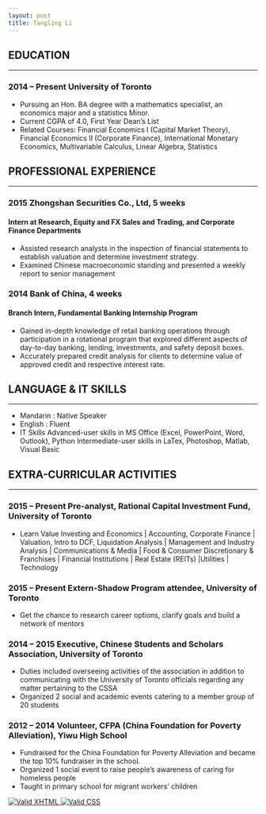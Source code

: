 ```yaml
---
layout: post
title: Tangling Li
---
```


    
<head>
    <title>About TangLing!</title>
<meta http-equiv="Content-Type" content="text/html; charset=iso-8859-1" />
<link rel="stylesheet" type="text/css" href="aboutme-style.css" title="style" />
  <script src="https://ajax.googleapis.com/ajax/libs/jquery/1.11.3/jquery.min.js"></script>
  <script src="http://maxcdn.bootstrapcdn.com/bootstrap/3.3.5/js/bootstrap.min.js"></script>
</head>
</head>

<body>
<p>

</p>
 <p>


   <h2> EDUCATION</h2>
   <hr/>
   <h3> 2014 – Present  University of Toronto</h3>
   <ul>
    <li>Pursuing an Hon. BA degree with a mathematics specialist, an economics major and a statistics Minor.</li>
    <li>Current CGPA of 4.0, First Year Dean’s List</li>
    <li>Related Courses: Financial Economics I (Capital Market Theory), Financial Economics II (Corporate 
          Finance), International Monetary Economics, Multivariable Calculus, Linear Algebra, Statistics</li>
   </ul>
   
   <h2>PROFESSIONAL EXPERIENCE</h2>
   <hr/>
   <h3> 2015   Zhongshan Securities Co., Ltd, 5 weeks</h3>
   <h4> Intern at Research, Equity and FX Sales and Trading, and Corporate Finance Departments</h4>
    <ul>
    <li>Assisted research analysts in the inspection of financial statements to establish valuation and determine investment strategy.</li>
    <li>Examined Chinese macroeconomic standing and presented a weekly report to senior management </li>
   </ul>
   <h3> 2014    Bank of China, 4 weeks</h3>
   <h4> Branch Intern, Fundamental Banking Internship Program</h4>
    <ul>
    <li>Gained in-depth knowledge of retail banking operations through participation in a rotational program that explored different aspects of day-to-day banking, lending, investments, and safety deposit boxes.</li>
    <li>Accurately prepared credit analysis for clients to determine value of approved credit and respective interest rate.</li>
   </ul>
   
<h2>LANGUAGE & IT SKILLS</h2>
<hr/>
   <ul>
  <li>Mandarin  : Native Speaker</li>
  <li>English	: Fluent 	</li>
  <li>IT Skills	        Advanced-user skills in MS Office (Excel, PowerPoint, Word, Outlook), Python
                      Intermediate-user skills in LaTex, Photoshop, Matlab, Visual Basic
</li>
   </ul>
 
 <h2>EXTRA-CURRICULAR ACTIVITIES</h2>
<hr/>
<h3>2015 – Present   Pre-analyst, Rational Capital Investment Fund, University of Toronto</h3>
   <ul>
  <li>Learn Value Investing and Economics | Accounting, Corporate Finance | Valuation, Intro to DCF, Liquidation Analysis | Management and Industry Analysis | Communications & Media | Food & Consumer Discretionary & Franchises | Financial Institutions | Real Estate (REITs) |Utilities | Technology 
</li>
   </ul>
  <h3>2015 – Present   Extern-Shadow Program attendee, University of Toronto</h3>
   <ul>
  <li>Get the chance to research career options, clarify goals and build a network of mentors 
</li>
   </ul>
    <h3>2014 – 2015       Executive, Chinese Students and Scholars Association, University of Toronto </h3>
   <ul>
  <li>Duties included overseeing activities of the association in addition to communicating with the University of Toronto officials regarding any matter pertaining to the CSSA
</li>
  <li>Organized 2 social and academic events catering to a member group of 20 students</li>
   </ul>
    <h3>2012 – 2014       Volunteer, CFPA (China Foundation for Poverty Alleviation), Yiwu High School</h3>
   <ul>
  <li>Fundraised for the China Foundation for Poverty Alleviation and became the top 10% fundraiser in the school.
</li>
  <li>Organized 1 social event to raise people’s awareness of caring for homeless people</li>
  <li>Taught in primary school for migrant workers’ children</li>
   </ul>
   
   
   
<p>
<a href="http://validator.w3.org/check/referer">
    <img src="http://www.w3.org/Icons/valid-xhtml11" alt="Valid XHTML" />
</a>
<a href="http://jigsaw.w3.org/css-validator/check/referer">
    <img src="http://jigsaw.w3.org/css-validator/images/vcss" alt="Valid CSS" />
</a>
</p>

</body>

</html>
